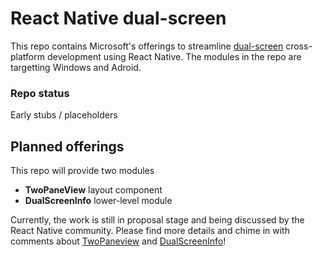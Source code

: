 # React Native dual-screen
This repo contains Microsoft's offerings to streamline [dual-screen](https://docs.microsoft.com/en-us/dual-screen/) cross-platform development using React Native. The modules in the repo are targetting Windows and Adroid.

### Repo status
Early stubs / placeholders


## Planned offerings
This repo will provide two modules
* **TwoPaneView** layout component
* **DualScreenInfo** lower-level module

Currently, the work is still in proposal stage and being discussed by the React Native community. Please find more details and chime in with comments about [TwoPaneview](https://github.com/react-native-community/discussions-and-proposals/issues/197) and [DualScreenInfo](https://github.com/react-native-community/discussions-and-proposals/issues/189)!
